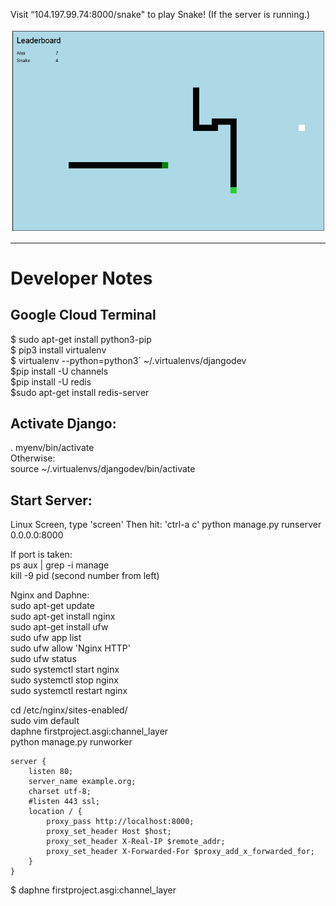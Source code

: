 Visit “104.197.99.74:8000/snake" to play Snake! (If the server is running.)

![Alt text](/snake.png?raw=true "Cover")

----------------------------------------------

# Developer Notes

## Google Cloud Terminal
$ sudo apt-get install python3-pip  
$ pip3 install virtualenv  
$ virtualenv --python=python3` ~/.virtualenvs/djangodev  
$pip install -U channels  
$pip install -U redis  
$sudo apt-get install redis-server  


## Activate Django:  
. myenv/bin/activate  
Otherwise:  
source ~/.virtualenvs/djangodev/bin/activate  


## Start Server:   
Linux Screen, type 'screen'
Then hit: 'ctrl-a c' 
python manage.py runserver 0.0.0.0:8000  

If port is taken:  
ps aux | grep -i manage  
kill -9 pid (second number from left)  

Nginx and Daphne:  
sudo apt-get update  
sudo apt-get install nginx  
sudo apt-get install ufw  
sudo ufw app list  
sudo ufw allow 'Nginx HTTP'  
sudo ufw status  
sudo systemctl start nginx  
sudo systemctl stop nginx  
sudo systemctl restart nginx   

cd /etc/nginx/sites-enabled/  
sudo vim default  
daphne firstproject.asgi:channel_layer  
python manage.py runworker  

```
server {
    listen 80;
    server_name example.org;
    charset utf-8;
    #listen 443 ssl;
    location / {
        proxy_pass http://localhost:8000;
        proxy_set_header Host $host;
        proxy_set_header X-Real-IP $remote_addr;
        proxy_set_header X-Forwarded-For $proxy_add_x_forwarded_for;
    }
}
```
 
$ daphne firstproject.asgi:channel_layer
